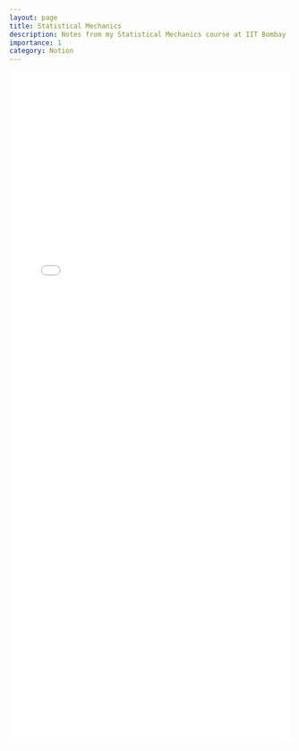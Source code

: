 ```yaml
---
layout: page
title: Statistical Mechanics
description: Notes from my Statistical Mechanics course at IIT Bombay
importance: 1
category: Notion
---
```


<embed src="../assets/pdf/Statistical Mechanics.pdf" width="100%" height="1200px" type="application/pdf">
